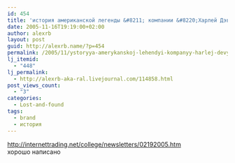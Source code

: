 ```yaml
---
id: 454
title: 'история американской легенды &#8211; компании &#8220;Харлей Дэвидсон&#8221;'
date: 2005-11-16T19:19:00+02:00
author: alexrb
layout: post
guid: http://alexrb.name/?p=454
permalink: /2005/11/ystoryya-amerykanskoj-lehendyi-kompanyy-harlej-devydson/
lj_itemid:
  - "448"
lj_permalink:
  - http://alexrb-aka-ral.livejournal.com/114858.html
post_views_count:
  - "3"
categories:
  - Lost-and-found
tags:
  - brand
  - история
---
```

http://internettrading.net/college/newsletters/02192005.htm  
хорошо написано